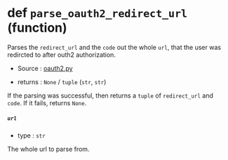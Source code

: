 # def `parse_oauth2_redirect_url` (function)

Parses the `redirect_url` and the `code` out the whole `url`, that the user
was redircted to after outh2 authorization.

- Source : [oauth2.py](https://github.com/HuyaneMatsu/hata/blob/master/hata/discord/oauth2.py)

- returns : `None` / `tuple` (`str`, `str`)

If the parsing was successful, then returns a `tuple` of `redirect_url` and
`code`. If it fails, returns `None`.

##### `url`

- type : `str`

The whole url to parse from.
